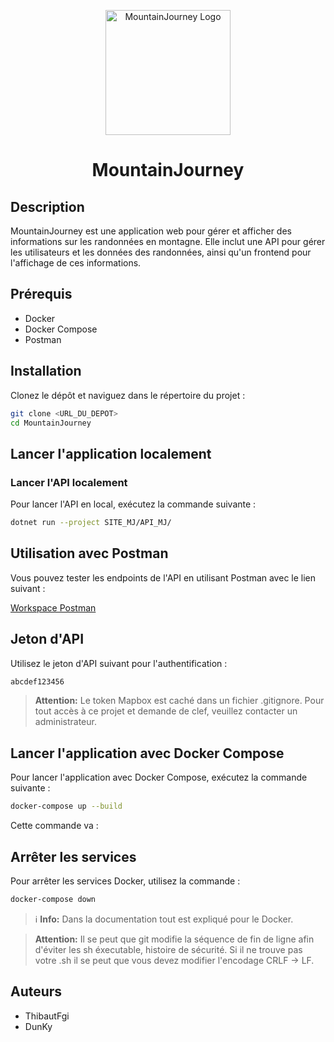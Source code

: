 <p align="center">
  <img src="https://cdn.discordapp.com/attachments/1100470591720542250/1249750199627415688/logo.png?ex=66687012&is=66671e92&hm=92622a5520252717fb57dc4cc7f5bbb166a0784af67a61d5c811d63582ab7e49&" alt="MountainJourney Logo" width="200">
</p>

<h1 align="center">MountainJourney</h1>

## Description

MountainJourney est une application web pour gérer et afficher des informations sur les randonnées en montagne. Elle inclut une API pour gérer les utilisateurs et les données des randonnées, ainsi qu'un frontend pour l'affichage de ces informations.

## Prérequis

- Docker
- Docker Compose
- Postman

## Installation

Clonez le dépôt et naviguez dans le répertoire du projet :

```bash
git clone <URL_DU_DEPOT>
cd MountainJourney


``` 

## Lancer l'application localement
### Lancer l'API localement
Pour lancer l'API en local, exécutez la commande suivante :

```bash
dotnet run --project SITE_MJ/API_MJ/
```

## Utilisation avec Postman
Vous pouvez tester les endpoints de l'API en utilisant Postman avec le lien suivant :

[Workspace Postman](https://blue-comet-541359.postman.co/workspace/Mountain-Journey~ef3aa6a7-6af4-474c-9a98-4e77433ef51b/overview)

## Jeton d'API
Utilisez le jeton d'API suivant pour l'authentification :

```bash
abcdef123456
```


>**Attention:**
Le token Mapbox est caché dans un fichier .gitignore. Pour tout accès à ce projet et demande de clef, veuillez contacter un administrateur.

## Lancer l'application avec Docker Compose
Pour lancer l'application avec Docker Compose, exécutez la commande suivante :

```bash
docker-compose up --build
```
Cette commande va :



## Arrêter les services
Pour arrêter les services Docker, utilisez la commande :

```bash
docker-compose down
```

> ℹ️ **Info:** Dans la documentation tout est expliqué pour le Docker.

>**Attention:** Il se peut que git modifie la séquence de fin de ligne afin d'éviter les sh éxecutable, histoire de sécurité. Si il ne trouve pas votre .sh il se peut que vous devez modifier l'encodage CRLF -> LF.

## Auteurs
 - ThibautFgi
 - DunKy

